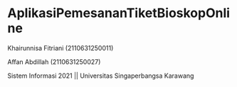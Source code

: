 ﻿# AplikasiPemesananTiketBioskopOnline

Khairunnisa Fitriani (2110631250011)

Affan Abdillah (2110631250027)

Sistem Informasi 2021 || Universitas Singaperbangsa Karawang
